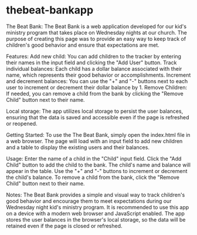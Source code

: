 # thebeat-bankapp

The Beat Bank:
The Beat Bank is a web application developed for our kid's ministry program that takes place on Wednesday nights at our church. The purpose of creating this page was to provide an easy way to keep track of children's good behavior and ensure that expectations are met.

Features:
Add new child: You can add children to the tracker by entering their names in the input field and clicking the "Add User" button.
Track individual balances: Each child has a dollar balance associated with their name, which represents their good behavior or accomplishments.
Increment and decrement balances: You can use the "+" and "-" buttons next to each user to increment or decrement their dollar balance by 1.
Remove Children: If needed, you can remove a child from the bank by clicking the "Remove Child" button next to their name.

Local storage: 
The app utilizes local storage to persist the user balances, ensuring that the data is saved and accessible even if the page is refreshed or reopened.

Getting Started:
To use the The Beat Bank, simply open the index.html file in a web browser. The page will load with an input field to add new children and a table to display the existing users and their balances.

Usage:
Enter the name of a child in the "Child" input field.
Click the "Add Child" button to add the child to the bank.
The child's name and balance will appear in the table.
Use the "+" and "-" buttons to increment or decrement the child's balance.
To remove a child from the bank, click the "Remove Child" button next to their name.

Notes:
The Beat Bank provides a simple and visual way to track children's good behavior and encourage them to meet expectations during our Wednesday night kid's ministry program.
It is recommended to use this app on a device with a modern web browser and JavaScript enabled.
The app stores the user balances in the browser's local storage, so the data will be retained even if the page is closed or refreshed.
